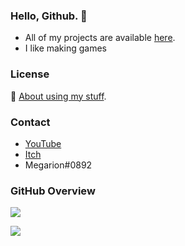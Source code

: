 <h3>Hello, Github. 👋</h3>

- All of my projects are available [here](https://megarion.github.io/).
- I like making games

<h3>License</h3>

📝 [About using my stuff](https://megarion.github.io/license/).

<h3>Contact</h3>

- [YouTube](https://www.youtube.com/channel/UCBrlr_nVSQ_4kZtsY58Q8wA)
- [Itch](https://megarion.itch.io/)
- Megarion#0892

<h3>GitHub Overview</h3>

[![](https://github-readme-stats.vercel.app/api/top-langs/?username=Megarion&langs_count=10&theme=dark)](https://www.youtube.com/watch?v=tMDWDA8fi5o)

[![](https://github-profile-trophy.vercel.app/?username=megarion&theme=onedark&row=2&column=3)](https://www.youtube.com/watch?v=nggrgvqV5Tc)
